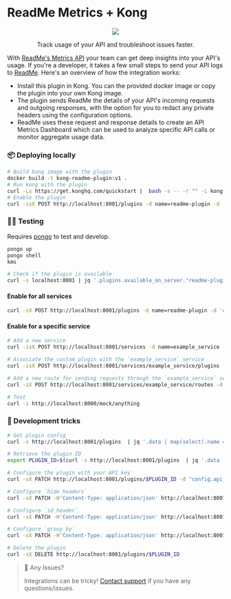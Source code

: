 # ReadMe Metrics + Kong

<p align="center">
  <img src="https://user-images.githubusercontent.com/33762/182927634-2aebeb46-c215-4ac3-9e98-61f931e33583.png" />
</p>

<p align="center">
  Track usage of your API and troubleshoot issues faster.
</p>

With [ReadMe's Metrics API](https://readme.com/metrics) your team can get deep insights into your API's usage. If you're a developer, it takes a few small steps to send your API logs to [ReadMe](http://readme.com). Here's an overview of how the integration works:

- Install this plugin in Kong. You can the provided docker image or copy the plugin into your own Kong image.
- The plugin sends ReadMe the details of your API's incoming requests and outgoing responses, with the option for you to redact any private headers using the configuration options.
- ReadMe uses these request and response details to create an API Metrics Dashboard which can be used to analyze specific API calls or monitor aggregate usage data.

### 📦 Deploying locally

```bash
# Build kong image with the plugin
docker build -t kong-readme-plugin:v1 .
# Run kong with the plugin
curl -Ls https://get.konghq.com/quickstart |  bash -s -- -r "" -i kong-readme-plugin -t v1
# Enable the plugin
curl -isX POST http://localhost:8001/plugins -d name=readme-plugin -d 'config.api_key=<Your API Key>'
```

### 🧑‍🔬 Testing
Requires [pongo](https://github.com/Kong/kong-pongo) to test and develop.

```bash
pongo up
pongo shell
kms

# Check if the plugin is available
curl -s localhost:8001 | jq '.plugins.available_on_server."readme-plugin"'
```


#### Enable for all services

```bash
curl -sX POST http://localhost:8001/plugins -d name=readme-plugin -d 'config.api_key=<Your API Key>' | jq
```

#### Enable for a specific service

```bash
# Add a new service
curl -isX POST http://localhost:8001/services -d name=example_service -d url='http://httpbin.org'

# Associate the custom plugin with the `example_service` service
curl -isX POST http://localhost:8001/services/example_service/plugins -d 'name=readme-plugin' -d "config.queue.max_retry_time=1"

# Add a new route for sending requests through the `example_service` service
curl -iX POST http://localhost:8001/services/example_service/routes -d 'paths[]=/mock' -d name=example_route

# Test
curl -i http://localhost:8000/mock/anything
```

### 🧙 Development tricks
```bash
# Get plugin config
curl -s http://localhost:8001/plugins  | jq '.data | map(select(.name == "readme-plugin")) | first'

# Retrieve the plugin ID
export PLUGIN_ID=$(curl -s http://localhost:8001/plugins  | jq '.data | map(select(.name == "readme-plugin")) | first | .id' | tr -d '"')

# Configure the plugin with your API key
curl -sX PATCH http://localhost:8001/plugins/$PLUGIN_ID -d "config.api_key=<Your API Key>" | jq '.config.api_key'

# Configure `hide_headers`
curl -sX PATCH -H'Content-Type: application/json' http://localhost:8001/plugins/$PLUGIN_ID -d '{"config": {"hide_headers": {"foo": "", "bar": "default"}}}' | jq '.config.hide_headers'

# Configure `id_header`
curl -sX PATCH -H'Content-Type: application/json' http://localhost:8001/plugins/$PLUGIN_ID -d '{"config": {"id_header": "email"}}' | jq '.config.id_header'

# Configure `group_by`
curl -sX PATCH -H'Content-Type: application/json' http://localhost:8001/plugins/$PLUGIN_ID -d '{"config": {"group_by": {"x-user-email": "email", "x-org-name": "label"}}}' | jq '.config.group_by'

# Delete the plugin
curl -sX DELETE http://localhost:8001/plugins/$PLUGIN_ID
```

> 🚧 Any Issues?
>
> Integrations can be tricky! [Contact support](https://docs.readme.com/guides/docs/contact-support) if you have any questions/issues.
